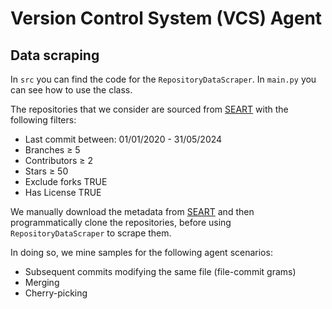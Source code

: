 # Version Control System (VCS) Agent
## Data scraping
In `src` you can find the code for the `RepositoryDataScraper`. In `main.py` you can see how to use the class.

The repositories that we consider are sourced from [SEART](https://seart-ghs.si.usi.ch/) with the following filters:
- Last commit between: 01/01/2020 - 31/05/2024
- Branches ≥ 5
- Contributors ≥ 2
- Stars ≥ 50
- Exclude forks TRUE
- Has License TRUE

We manually download the metadata from [SEART](https://seart-ghs.si.usi.ch/) and then programmatically clone 
the repositories, before using `RepositoryDataScraper` to scrape them.

In doing so, we mine samples for the following agent scenarios:
- Subsequent commits modifying the same file (file-commit grams)
- Merging
- Cherry-picking